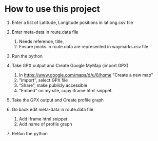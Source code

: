 # How to use this project

1. Enter a list of Latitude, Longitude positions in latlong.csv file

1. Enter meta-data in route.data file
   1. Needs reference, title, 
   1. Ensure peaks in route.data are represented in waymarks.csv file

1. Run the python

1. Take GPX output and Create Google MyMap (import GPX)
   1. In https://www.google.com/maps/d/u/0/home "Create a new map"
   1. "Import", select GPX file
   1. "Share", make publicly accessible
   1. "Embed" on my site, copy iframe html snippet.

1. Take the GPX output and Create profile graph


1. Go back edit meta-data in route.data file
   1. Add iframe html snippet.
   1. Add name of profile graph

1. ReRun the python

